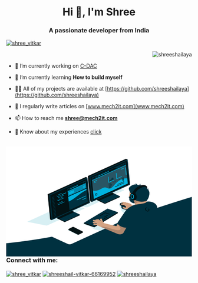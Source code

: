 <h1 align="center">Hi 👋, I'm Shree</h1>
<h3 align="center">A passionate developer from India</h3>

<p align="left"> <a href="https://twitter.com/shree_vitkar" target="blank"><img src="https://img.shields.io/twitter/follow/shree_vitkar?logo=twitter&style=for-the-badge" alt="shree_vitkar" /></a> </p>

<p>&nbsp;<img align="right" src="https://github-readme-stats.vercel.app/api?username=shreeshailaya&show_icons=true&locale=en" alt="shreeshailaya" /></p>


- 🔭 I’m currently working on [C-DAC](https://github.com/shreeshailaya/c-dac)

- 🌱 I’m currently learning **How to build myself**

- 👨‍💻 All of my projects are available at [https://github.com/shreeshailaya](https://github.com/shreeshailaya)

- 📝 I regularly write articles on [www.mech2it.com](www.mech2it.com)

- 📫 How to reach me **shree@mech2it.com**

- 📄 Know about my experiences [click](https://drive.google.com/file/d/1PbSjgubJPeTZRKiLASjmi5OFgUL4HOc3/view?usp=sharing)

<p>&nbsp;<img align="right" src="https://github.com/shreeshailaya/shreeshailaya/blob/main/code.gif" alt="shreeshailaya" width="600" height="300" /></p>

<h3 align="left">Connect with me:</h3>
<p align="left">
<a href="https://twitter.com/shree_vitkar" target="blank"><img align="center" src="https://cdn.jsdelivr.net/npm/simple-icons@3.0.1/icons/twitter.svg" alt="shree_vitkar" height="30" width="40" /></a>
<a href="https://linkedin.com/in/shreeshail-vitkar-66169952" target="blank"><img align="center" src="https://cdn.jsdelivr.net/npm/simple-icons@3.0.1/icons/linkedin.svg" alt="shreeshail-vitkar-66169952" height="30" width="40" /></a>
<a href="https://fb.com/shreeshailaya" target="blank"><img align="center" src="https://cdn.jsdelivr.net/npm/simple-icons@3.0.1/icons/facebook.svg" alt="shreeshailaya" height="30" width="40" /></a>
</p>



